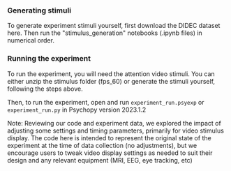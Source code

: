### Generating stimuli

To generate experiment stimuli yourself, first download the DIDEC dataset here. Then run the "stimulus_generation" notebooks (.ipynb files) in numerical order.

### Running the experiment

To run the experiment, you will need the attention video stimuli. You can either unzip the stimulus folder (fps_60) or generate the stimuli yourself, following the steps above.

Then, to run the experiment, open and run `experiment_run.psyexp` or `experiment_run.py` in Psychopy version 2023.1.2

Note: Reviewing our code and experiment data, we explored the impact of adjusting some settings and timing parameters, primarily for video stimulus display. The code here is intended to represent the original state of the experiment at the time of data collection (no adjustments), but we encourage users to tweak video display settings as needed to suit their design and any relevant equipment (MRI, EEG, eye tracking, etc)
